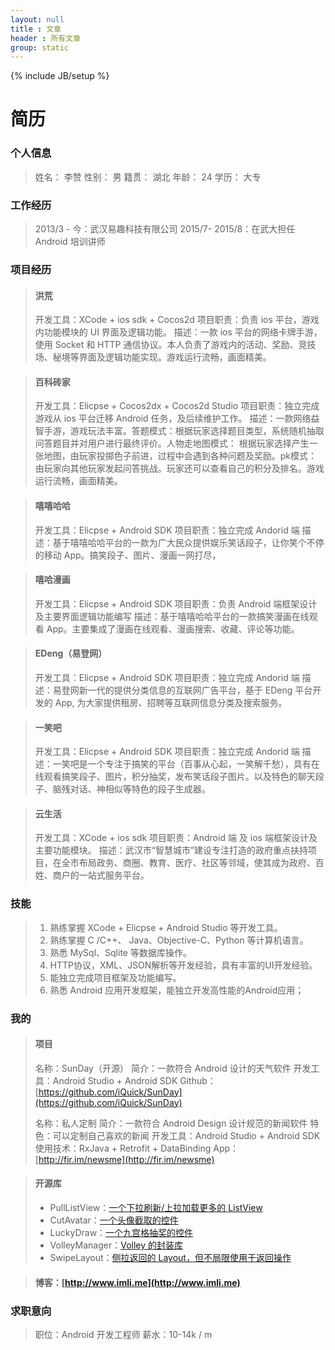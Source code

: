 ```yaml
---
layout: null
title : 文章
header : 所有文章
group: static
---
```

{% include JB/setup %}

# 简历

### 个人信息

> 姓名：		李赞
> 性别：		男
> 籍贯：		湖北
> 年龄：		24
> 学历：		大专

### 工作经历
> 2013/3 - 今：武汉易趣科技有限公司
> 2015/7- 2015/8：在武大担任 Android 培训讲师

### 项目经历
> #### 洪荒
> 开发工具：XCode + ios sdk + Cocos2d
> 项目职责：负责 ios 平台，游戏内功能模块的 UI 界面及逻辑功能。
> 描述：一款 ios 平台的网络卡牌手游，使用 Socket 和 HTTP 通信协议。本人负责了游戏内的活动、奖励、竞技场、秘境等界面及逻辑功能实现。游戏运行流畅，画面精美。

> #### 百科砖家
> 开发工具：Elicpse + Cocos2dx + Cocos2d Studio
> 项目职责：独立完成游戏从 ios 平台迁移 Android 任务，及后续维护工作。
> 描述：一款网络益智手游，游戏玩法丰富。答题模式：根据玩家选择题目类型，系统随机抽取问答题目并对用户进行最终评价。人物走地图模式：
根据玩家选择产生一张地图，由玩家投掷色子前进，过程中会遇到各种问题及奖励。pk模式：由玩家向其他玩家发起问答挑战。玩家还可以查看自己的积分及排名。游戏运行流畅，画面精美。

> #### 嘻嘻哈哈
> 开发工具：Elicpse + Android SDK
> 项目职责：独立完成 Andorid 端
> 描述：基于嘻嘻哈哈平台的一款为广大民众提供娱乐笑话段子，让你笑个不停的移动 App。搞笑段子、图片、漫画一网打尽，

> #### 嘻哈漫画
> 开发工具：Elicpse + Android SDK
> 项目职责：负责 Android 端框架设计及主要界面逻辑功能编写
> 描述：基于嘻嘻哈哈平台的一款搞笑漫画在线观看 App。主要集成了漫画在线观看、漫画搜索、收藏、评论等功能。

> #### EDeng（易登网）
> 开发工具：Elicpse + Android SDK
> 项目职责：独立完成 Andorid 端
> 描述：易登网新一代的提供分类信息的互联网广告平台，基于 EDeng 平台开发的 App, 为大家提供租房、招聘等互联网信息分类及搜索服务。

> #### 一笑吧
> 开发工具：Elicpse + Android SDK
> 项目职责：独立完成 Andorid 端
> 描述：一笑吧是一个专注于搞笑的平台（百事从心起，一笑解千愁），具有在线观看搞笑段子、图片，积分抽奖，发布笑话段子图片。以及特色的聊天段子、脑残对话、神相似等特色的段子生成器。

> #### 云生活
> 开发工具：XCode + ios sdk
> 项目职责：Android 端 及 ios 端框架设计及主要功能模块。
> 描述：武汉市“智慧城市”建设专注打造的政府重点扶持项目，在全市布局政务、商圈、教育、医疗、社区等邻域，使其成为政府、百姓、商户的一站式服务平台。

### 技能
> 1. 熟练掌握 XCode + Elicpse + Android Studio 等开发工具。
> 2. 熟练掌握 C /C++、 Java、Objective-C、Python 等计算机语言。
> 3. 熟悉 MySql、Sqlite 等数据库操作。
> 4. HTTP协议，XML、JSON解析等开发经验，具有丰富的UI开发经验。
> 5. 能独立完成项目框架及功能编写。
> 6. 熟悉 Android 应用开发框架，能独立开发高性能的Android应用；

### 我的
> #### 项目
> 名称：SunDay（开源）
> 简介：一款符合 Android 设计的天气软件
> 开发工具：Android Studio + Android SDK
> Github：[https://github.com/iQuick/SunDay](https://github.com/iQuick/SunDay)
> 
> 名称：私人定制
> 简介：一款符合 Android Design 设计规范的新闻软件
> 特色：可以定制自己喜欢的新闻
> 开发工具：Android Studio + Android SDK
> 使用技术：RxJava + Retrofit + DataBinding
> App：[http://fir.im/newsme](http://fir.im/newsme)

> #### 开源库
> * PullListView：[一个下拉刷新/上拉加载更多的 ListView](https://github.com/iQuick/PullListView)
> * CutAvatar：[一个头像截取的控件](https://github.com/iQuick/QQCutAvatar)
> *  LuckyDraw：[一个九宫格抽奖的控件](https://github.com/iQuick/LuckyDraw)
> * VolleyManager：[Volley 的封装库](https://github.com/iQuick/VolleyManager)
> * SwipeLayout：[侧拉返回的 Layout，但不局限使用于返回操作](https://github.com/iQuick/SwipeLayout)

> #### 博客：[http://www.imli.me](http://www.imli.me)

### 求职意向
> 职位：Android 开发工程师
> 薪水：10-14k / m